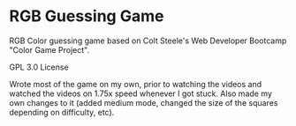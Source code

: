 # RGB Guessing Game
RGB Color guessing game based on Colt Steele's Web Developer Bootcamp "Color Game Project".

GPL 3.0 License

Wrote most of the game on my own, prior to watching the videos and watched the videos on 1.75x speed whenever I got stuck. Also made my own changes to it (added medium mode, changed the size of the squares depending on difficulty, etc).

